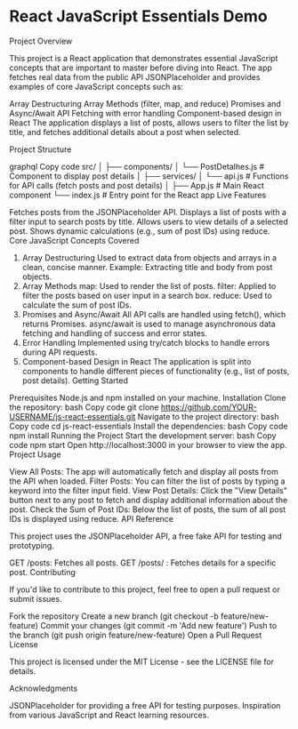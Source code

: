 
# React JavaScript Essentials Demo

Project Overview

This project is a React application that demonstrates essential JavaScript concepts that are important to master before diving into React. The app fetches real data from the public API JSONPlaceholder and provides examples of core JavaScript concepts such as:

Array Destructuring
Array Methods (filter, map, and reduce)
Promises and Async/Await
API Fetching with error handling
Component-based design in React
The application displays a list of posts, allows users to filter the list by title, and fetches additional details about a post when selected.

Project Structure

graphql
Copy code
src/
│
├── components/
│   └── PostDetalhes.js          # Component to display post details
│
├── services/
│   └── api.js                   # Functions for API calls (fetch posts and post details)
│
├── App.js                        # Main React component
└── index.js                      # Entry point for the React app
Live Features

Fetches posts from the JSONPlaceholder API.
Displays a list of posts with a filter input to search posts by title.
Allows users to view details of a selected post.
Shows dynamic calculations (e.g., sum of post IDs) using reduce.
Core JavaScript Concepts Covered

1. Array Destructuring
Used to extract data from objects and arrays in a clean, concise manner.
Example: Extracting title and body from post objects.
2. Array Methods
map: Used to render the list of posts.
filter: Applied to filter the posts based on user input in a search box.
reduce: Used to calculate the sum of post IDs.
3. Promises and Async/Await
All API calls are handled using fetch(), which returns Promises.
async/await is used to manage asynchronous data fetching and handling of success and error states.
4. Error Handling
Implemented using try/catch blocks to handle errors during API requests.
5. Component-based Design in React
The application is split into components to handle different pieces of functionality (e.g., list of posts, post details).
Getting Started

Prerequisites
Node.js and npm installed on your machine.
Installation
Clone the repository:
bash
Copy code
git clone https://github.com/YOUR-USERNAME/js-react-essentials.git
Navigate to the project directory:
bash
Copy code
cd js-react-essentials
Install the dependencies:
bash
Copy code
npm install
Running the Project
Start the development server:
bash
Copy code
npm start
Open http://localhost:3000 in your browser to view the app.
Project Usage

View All Posts: The app will automatically fetch and display all posts from the API when loaded.
Filter Posts: You can filter the list of posts by typing a keyword into the filter input field.
View Post Details: Click the "View Details" button next to any post to fetch and display additional information about the post.
Check the Sum of Post IDs: Below the list of posts, the sum of all post IDs is displayed using reduce.
API Reference

This project uses the JSONPlaceholder API, a free fake API for testing and prototyping.

GET /posts: Fetches all posts.
GET /posts/
: Fetches details for a specific post.
Contributing

If you'd like to contribute to this project, feel free to open a pull request or submit issues.

Fork the repository
Create a new branch (git checkout -b feature/new-feature)
Commit your changes (git commit -m 'Add new feature')
Push to the branch (git push origin feature/new-feature)
Open a Pull Request
License

This project is licensed under the MIT License - see the LICENSE file for details.

Acknowledgments

JSONPlaceholder for providing a free API for testing purposes.
Inspiration from various JavaScript and React learning resources.


